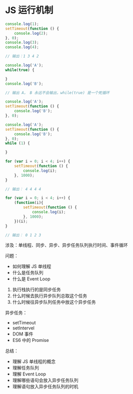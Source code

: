 # JS 运行机制

```js
console.log(1);
setTimeout(function () {
    console.log(2);
}, 0);
console.log(3);
console.log(4);

// 输出：1 3 4 2
```

```js
console.log('A');
while(true) {

}
console.log('B');

// 输出 A， B 永远不会输出，while(true) 是一个死循环
```


```js
console.log('A');
setTimeout(function () {
    console.log('B');
}, 0);
```

```js
console.log('A');
setTimeout(function () {
    console.log('B');
}, 0);
while (1) {

}
```

```js
for (var i = 0; i < 4; i++) {
    setTimeout(function () {
        console.log(i);
    }, 1000);
}

// 输出： 4 4 4 4

for (var i = 0; i < 4; i++) {
    (function(i){
        setTimeout(function () {
            console.log(i);
        }, 1000);
    })(i);
}

// 输出： 0 1 2 3
```


涉及：单线程、同步、异步、异步任务队列执行时间、事件循环


问题：
- 如何理解 JS 单线程
- 什么是任务队列
- 什么是 Event Loop


1. 执行栈执行的是同步任务
2. 什么时候去执行异步队列总取这个任务
3. 什么时候往异步队列任务中放这个异步任务


异步任务：
- setTimeout
- setIntervel
- DOM 事件
- ES6 中的 Promise


总结：
- 理解 JS 单线程的概念
- 理解任务队列
- 理解 Event Loop
- 理解哪些语句会放入异步任务队列
- 理解语句放入异步任务队列的时机
